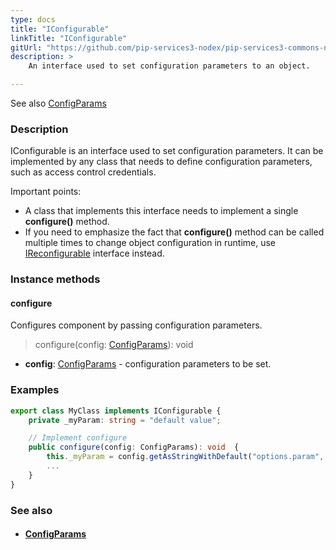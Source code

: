 ```yaml
---
type: docs
title: "IConfigurable"
linkTitle: "IConfigurable"
gitUrl: "https://github.com/pip-services3-nodex/pip-services3-commons-nodex"
description: > 
    An interface used to set configuration parameters to an object. 

---
```

See also [ConfigParams](../config_params)

### Description

IConfigurable is an interface used to set configuration parameters. It can be implemented by any class that needs to define configuration parameters, such as access control credentials. 

Important points:   

- A class that implements this interface needs to implement a single **configure()** method.  
- If you need to emphasize the fact that **configure()** method can be called multiple times
    to change object configuration in runtime, use [IReconfigurable](../ireconfigurable) interface instead.  

### Instance methods

#### configure
Configures component by passing configuration parameters.

> configure(config: [ConfigParams](../config_params)): void

- **config**: [ConfigParams](../config_params) - configuration parameters to be set.

### Examples

```typescript
export class MyClass implements IConfigurable {
    private _myParam: string = "default value";

    // Implement configure
    public configure(config: ConfigParams): void  {
        this._myParam = config.getAsStringWithDefault("options.param", myParam);
        ...
    }
}

```
### See also
- #### [ConfigParams](../config_params)
